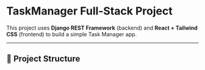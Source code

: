 # TaskManager Full‑Stack Project

This project uses **Django REST Framework** (backend) and **React + Tailwind CSS** (frontend) to build a simple Task Manager app.

---

## 📁 Project Structure

